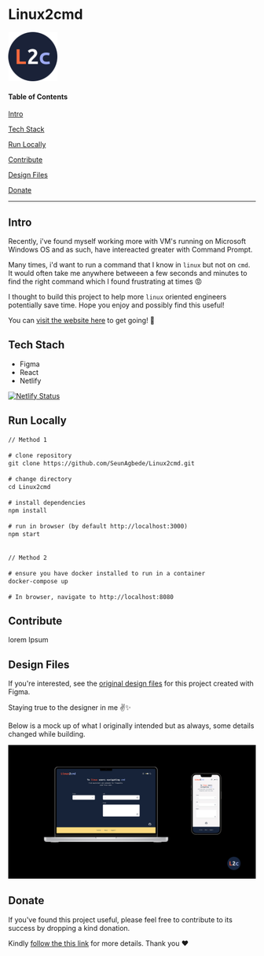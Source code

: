 # Linux2cmd

<img src="src/readmeMedia/Favicon.svg" width="100">

#### Table of Contents

[Intro](#intro)

[Tech Stack](#techStack)

[Run Locally](#run)

[Contribute](#contribute)

[Design Files](#design)

[Donate](#donate)

---

<a name="intro"/>

## Intro

Recently, i've found myself working more with VM's running on Microsoft Windows OS and as such, have intereacted greater with Command Prompt.

Many times, i'd want to run a command that I know in `linux` but not on `cmd`. It would often take me anywhere betweeen a few seconds and minutes to find the right command which I found frustrating at times :rage:

I thought to build this project to help more `linux` oriented engineers potentially save time. Hope you enjoy and possibly find this useful!

You can [visit the website here](https://linux2cmd.netlify.app/) to get going! :rocket:


<a name="techStack"/>

## Tech Stach

- Figma
- React
- Netlify

[![Netlify Status](https://api.netlify.com/api/v1/badges/4a5388a1-14eb-437f-b76d-5d0683d3e5f5/deploy-status)](https://app.netlify.com/sites/linux2cmd/deploys)


<a name="run"/>

## Run Locally

```
// Method 1 

# clone repository
git clone https://github.com/SeunAgbede/Linux2cmd.git

# change directory
cd Linux2cmd

# install dependencies
npm install

# run in browser (by default http://localhost:3000)
npm start


// Method 2

# ensure you have docker installed to run in a container
docker-compose up

# In browser, navigate to http://localhost:8080 

```



<a name="contribute"/>

## Contribute

lorem Ipsum



<a name="design"/>

## Design Files

If you're interested, see the [original design files](https://www.figma.com/file/JpMfUQs16bbFBo5ZeElkhK/Linux2cmd?node-id=0%3A1) for this project created with Figma. 

Staying true to the designer in me :v::sparkles:

Below is a mock up of what I originally intended but as always, some details changed while building.

<img src="src/readmeMedia/mockUps.jpg">



<a name="donate"/>

## Donate

If you've found this project useful, please feel free to contribute to its success by dropping a kind donation.

Kindly [follow the this link](https://gofund.me/cf7907e1) for more details. Thank you :hearts:

